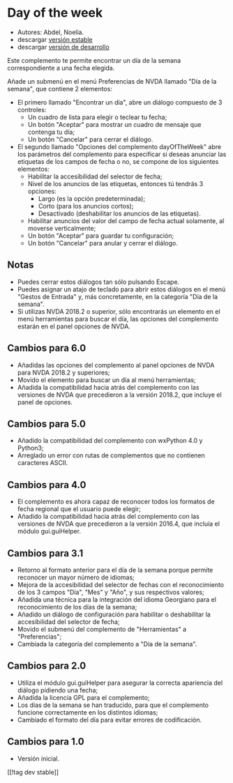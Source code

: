 # Day of the week #

*	 Autores: Abdel, Noelia.
*	 descargar [versión estable][1]
*	 descargar [versión de desarrollo][2]

Este complemento te permite encontrar un día de la semana correspondiente a
una fecha elegida.

Añade un submenú en el menú Preferencias de NVDA llamado "Día de la semana",
que contiene 2 elementos:


*	El primero llamado "Encontrar un día", abre un diálogo compuesto de 3 controles:
	*	Un cuadro de lista para elegir o teclear tu fecha;
	*	Un botón "Aceptar" para mostrar un cuadro de mensaje que contenga tu día;
	*	Un botón "Cancelar" para cerrar el diálogo.
*	El segundo llamado "Opciones del complemento dayOfTheWeek" abre los parámetros del complemento para especificar si deseas anunciar las etiquetas de los campos de fecha o no, se compone de los siguientes elementos:
	*	Habilitar la accesibilidad del selector de fecha;
	*	Nivel de los anuncios de las etiquetas, entonces tú tendrás 3 opciones:
		*	Largo (es la opción predeterminada);
		*	Corto (para los anuncios cortos);
		*	Desactivado (deshabilitar los anuncios de las etiquetas).
	*	Habilitar anuncios del valor del campo de fecha actual solamente, al moverse verticalmente;
	*	Un botón "Aceptar" para guardar tu configuración;
	*	Un botón "Cancelar" para anular y cerrar el diálogo.

## Notas ##

*	 Puedes cerrar estos diálogos tan sólo pulsando Escape.
*	 Puedes asignar un atajo de teclado para abrir estos diálogos en el menú
   "Gestos de Entrada" y, más concretamente, en la categoría "Día de la
   semana".
*	 Si utilizas NVDA 2018.2 o superior, sólo encontrarás un elemento en el
   menú herramientas para buscar el día, las opciones del complemento
   estarán en el panel opciones de NVDA.

## Cambios para 6.0 ##

*	 Añadidas las opciones del complemento al panel opciones de NVDA para NVDA
   2018.2 y superiores;
*	 Movido el elemento para buscar un día al menú herramientas;
*	 Añadida la compatibilidad hacia atrás del complemento con las versiones
   de NVDA que precedieron a la versión 2018.2, que incluye el panel de
   opciones.

## Cambios para 5.0 ##

*	 Añadido la compatibilidad del complemento con wxPython 4.0 y Python3;
*	 Arreglado un error con rutas de complementos que no contienen caracteres
   ASCII.

## Cambios para 4.0 ##

*	 El complemento es ahora capaz de reconocer todos los formatos de fecha
   regional que el usuario puede elegir;
*	 Añadido la compatibilidad hacia atrás del complemento con las versiones
   de NVDA que precedieron a la versión 2016.4, que incluía el módulo
   gui.guiHelper.

## Cambios para 3.1 ##

*	 Retorno al formato anterior para el día de la semana porque permite
   reconocer un mayor número de idiomas;
*	 Mejora de la accesibilidad del selector de fechas con el reconocimiento
   de los 3 campos "Día", "Mes" y "Año", y sus respectivos valores;
*	 Añadida una técnica para la integración del idioma Georgiano para el
   reconocimiento de los días de la semana;
*	 Añadido un diálogo de configuración para habilitar o deshabilitar la
   accesibilidad del selector de fecha;
*	 Movido el submenú del complemento de "Herramientas" a "Preferencias";
*	 Cambiada la categoría del complemento a "Día de la semana".

## Cambios para 2.0 ##

*	 Utiliza el módulo gui.guiHelper para asegurar la correcta apariencia del
   diálogo pidiendo una fecha;
*	 Añadida la licencia GPL para el complemento;
*	 Los días de la semana se han traducido, para que el complemento funcione
   correctamente en los distintos idiomas;
*	 Cambiado el formato del día para evitar errores de codificación.

## Cambios para 1.0 ##

*	 Versión inicial.

[[!tag dev stable]]

[1]: https://addons.nvda-project.org/files/get.php?file=dw

[2]: https://addons.nvda-project.org/files/get.php?file=dw-dev
